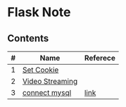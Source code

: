 # Flask Note

## Contents

| #  | Name  | Referece |
|----|-------|---|
| 1  | [Set Cookie](./set-cookie) | |
| 2  | [Video Streaming](./video-streaming-example) | |
| 3  | [connect mysql](./connect-mysql)  | [link](https://csveda.com/flask-and-mysql-how-to-fill-table-data-in-a-dropdown/)|
